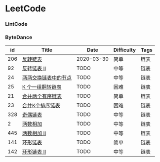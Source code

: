 LeetCode
========
### LintCode    


### ByteDance
| id | Title | Date | Difficulty | Tags |
|--- | ----- | ---- | ---------- | ---- |
|206|[反转链表](https://leetcode-cn.com/problems/reverse-linked-list/)|2020-03-30|简单|链表|
|92|[反转链表 II](https://leetcode-cn.com/problems/reverse-linked-list-ii/)|TODO|中等|链表|
|24|[两两交换链表中的节点](https://leetcode-cn.com/problems/swap-nodes-in-pairs/)|TODO|中等|链表|
|25|[K 个一组翻转链表](https://leetcode-cn.com/problems/reverse-nodes-in-k-group/)|TODO|困难|链表|
|21|[合并两个有序链表](https://leetcode-cn.com/problems/merge-two-sorted-lists/)|TODO|简单|链表|
|23|[合并K个排序链表](https://leetcode-cn.com/problems/merge-k-sorted-lists/)|TODO|困难|链表|
|328|[奇偶链表](https://leetcode-cn.com/problems/odd-even-linked-list/)|TODO|中等|链表|
|2|[两数相加](https://leetcode-cn.com/problems/add-two-numbers/)|TODO|中等|链表|
|445|[两数相加 II](https://leetcode-cn.com/problems/add-two-numbers-ii/)|TODO|中等|链表|
|141|[环形链表](https://leetcode-cn.com/problems/linked-list-cycle/)|TODO|简单|链表|
|142|[环形链表 II](https://leetcode-cn.com/problems/linked-list-cycle-ii/)|TODO|中等|链表|
